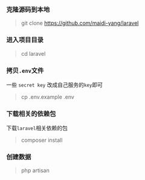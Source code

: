 

### 克隆源码到本地
> git clone https://github.com/maidi-yang/laravel

### 进入项目目录
> cd laravel

### 拷贝`.env`文件
一些 `secret key` 改成自己服务的`key`即可
> cp .env.example .env

### 下载相关的依赖包
下载`laravel`相关依赖的包
> composer install

### 创建数据
> php artisan 
